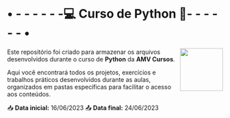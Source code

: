 # • - - - - - -💻 Curso de Python 🐍- - - - - - •


<img src="https://i.imgur.com/CD5QHXq.gif" width="100px" align="right">

Este repositório foi criado para armazenar os arquivos desenvolvidos durante o curso de **Python** da **AMV Cursos**.

Aqui você encontrará todos os projetos, exercícios e trabalhos práticos desenvolvidos durante as aulas, organizados em pastas específicas para facilitar o acesso aos conteúdos.

📥 **Data inicial:** 16/06/2023
📤 **Data final:** 24/06/2023
